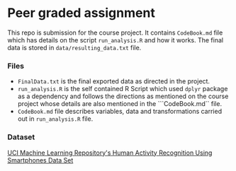 
# Peer graded assignment
This repo is submission for the course project. It contains ```CodeBook.md``` file which has details on the script ```run_analysis.R``` and how it works. The final data is stored in ```data/resulting_data.txt``` file.

### Files
* ```FinalData.txt``` is the final exported data as directed in the project.
* ```run_analysis.R``` is the self contained R Script which used ```dplyr``` package as a dependency and follows the directions as mentioned on the course project whose details are also mentioned in the ```CodeBook.md`` file.
* ```CodeBook.md``` file describes variables, data and transformations carried out in ```run_analysis.R``` file.

### Dataset
[UCI Machine Learning Repository's Human Activity Recognition Using Smartphones Data Set](http://archive.ics.uci.edu/ml/datasets/Human+Activity+Recognition+Using+Smartphones)
